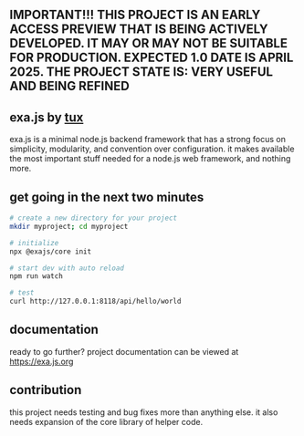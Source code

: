 ## IMPORTANT!!! THIS PROJECT IS AN EARLY ACCESS PREVIEW THAT IS BEING ACTIVELY DEVELOPED. IT MAY OR MAY NOT BE SUITABLE FOR PRODUCTION. EXPECTED 1.0 DATE IS APRIL 2025. THE PROJECT STATE IS: VERY USEFUL AND BEING REFINED

## exa.js by [tux](https://github.com/realtux)
exa.js is a minimal node.js backend framework that has a strong focus on simplicity, modularity, and convention over configuration. it makes available the most important stuff needed for a node.js web framework, and nothing more.

## get going in the next two minutes
```bash
# create a new directory for your project
mkdir myproject; cd myproject

# initialize
npx @exajs/core init

# start dev with auto reload
npm run watch

# test
curl http://127.0.0.1:8118/api/hello/world
```

## documentation
ready to go further? project documentation can be viewed at https://exa.js.org

## contribution
this project needs testing and bug fixes more than anything else. it also needs expansion of the core library of helper code.
